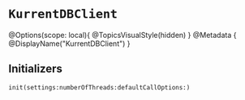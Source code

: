 # ``KurrentDBClient``

@Options(scope: local){
    @TopicsVisualStyle(hidden)
}
@Metadata {
    @DisplayName("KurrentDBClient")
}

## Initializers

``init(settings:numberOfThreads:defaultCallOptions:)``


